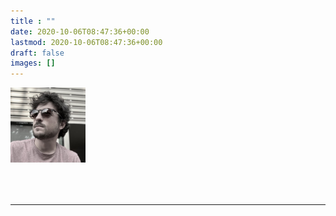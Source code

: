 ```yaml
---
title : "" 
date: 2020-10-06T08:47:36+00:00
lastmod: 2020-10-06T08:47:36+00:00
draft: false
images: []
---
```


<img src="IMG_1660 2.jpeg"  width="120" height="120" alt="Square" class="border-0 rounded-circle mr-3" style="margin-bottom: 50px;">

 -----

<br><br>
	<link rel="stylesheet" href="animation.css">
    <div id="text-container"></div>
   <script src="/animation.js?v=1"></script>

<br><br>
